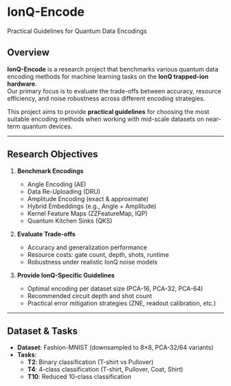 # IonQ-Encode
Practical Guidelines for Quantum Data Encodings

## Overview
**IonQ-Encode** is a research project that benchmarks various quantum data encoding methods for machine learning tasks on the **IonQ trapped-ion hardware**.  
Our primary focus is to evaluate the trade-offs between accuracy, resource efficiency, and noise robustness across different encoding strategies.  

This project aims to provide **practical guidelines** for choosing the most suitable encoding methods when working with mid-scale datasets on near-term quantum devices.  

---

## Research Objectives
1. **Benchmark Encodings**  
   - Angle Encoding (AE)  
   - Data Re-Uploading (DRU)  
   - Amplitude Encoding (exact & approximate)  
   - Hybrid Embeddings (e.g., Angle + Amplitude)  
   - Kernel Feature Maps (ZZFeatureMap, IQP)  
   - Quantum Kitchen Sinks (QKS)

2. **Evaluate Trade-offs**  
   - Accuracy and generalization performance  
   - Resource costs: gate count, depth, shots, runtime  
   - Robustness under realistic IonQ noise models  

3. **Provide IonQ-Specific Guidelines**  
   - Optimal encoding per dataset size (PCA-16, PCA-32, PCA-64)  
   - Recommended circuit depth and shot count  
   - Practical error mitigation strategies (ZNE, readout calibration, etc.)  

---

## Dataset & Tasks
- **Dataset**: Fashion-MNIST (downsampled to 8×8, PCA-32/64 variants)  
- **Tasks**:  
  - **T2**: Binary classification (T-shirt vs Pullover)  
  - **T4**: 4-class classification (T-shirt, Pullover, Coat, Shirt)  
  - **T10**: Reduced 10-class classification  
